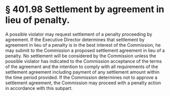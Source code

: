 # § 401.98   Settlement by agreement in lieu of penalty.

A possible violator may request settlement of a penalty proceeding by agreement. If the Executive Director determines that settlement by agreement in lieu of a penalty is in the best interest of the Commission, he may submit to the Commission a proposed settlement agreement in lieu of a penalty. No settlement will be considered by the Commission unless the possible violator has indicated to the Commission acceptance of the terms of the agreement and the intention to comply with all requirements of the settlement agreement including payment of any settlement amount within the time period provided. If the Commission determines not to approve a settlement agreement, the Commission may proceed with a penalty action in accordance with this subpart. 




